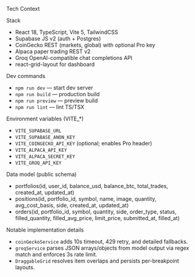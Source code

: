 Tech Context

Stack
- React 18, TypeScript, Vite 5, TailwindCSS
- Supabase JS v2 (auth + Postgres)
- CoinGecko REST (markets, global) with optional Pro key
- Alpaca paper trading REST v2
- Groq OpenAI-compatible chat completions API
- react-grid-layout for dashboard

Dev commands
- `npm run dev` — start dev server
- `npm run build` — production build
- `npm run preview` — preview build
- `npm run lint` — lint TS/TSX

Environment variables (VITE_*)
- `VITE_SUPABASE_URL`
- `VITE_SUPABASE_ANON_KEY`
- `VITE_COINGECKO_API_KEY` (optional; enables Pro header)
- `VITE_ALPACA_API_KEY`
- `VITE_ALPACA_SECRET_KEY`
- `VITE_GROQ_API_KEY`

Data model (public schema)
- portfolios(id, user_id, balance_usd, balance_btc, total_trades, created_at, updated_at)
- positions(id, portfolio_id, symbol, name, image, quantity, avg_cost_basis, side, created_at, updated_at)
- orders(id, portfolio_id, symbol, quantity, side, order_type, status, filled_quantity, filled_avg_price, limit_price, submitted_at, filled_at)

Notable implementation details
- `coinGeckoService` adds 10s timeout, 429 retry, and detailed fallbacks.
- `groqService` parses JSON arrays/objects from model output via regex match and enforces 3s rate limit.
- `DraggableGrid` resolves item overlaps and persists per-breakpoint layouts.


